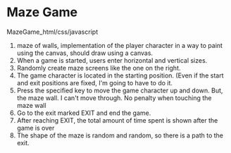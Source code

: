 # Maze Game
MazeGame_html/css/javascript

1. maze of walls, implementation of the player character in a way to paint using the canvas, should draw using a canvas.
2. When a game is started, users enter horizontal and vertical sizes.
3. Randomly create maze screens like the one on the right.
4. The game character is located in the starting position. (Even if the start and exit positions are fixed, I'm going to have to do it.
5. Press the specified key to move the game character up and down. But, the maze wall. I can't move through. No penalty when touching the maze wall
6. Go to the exit marked EXIT and end the game.
7. After reaching EXIT, the total amount of time spent is shown after the game is over
8. The shape of the maze is random and random, so there is a path to the exit.
